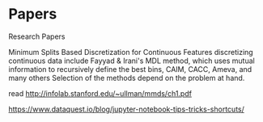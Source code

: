 # Papers
Research Papers

Minimum Splits Based Discretization for Continuous Features
discretizing continuous data include Fayyad & Irani's MDL method, which uses mutual information to recursively define the best bins, CAIM, CACC, Ameva, and many others
Selection of the methods depend on the problem at hand.

read http://infolab.stanford.edu/~ullman/mmds/ch1.pdf

https://www.dataquest.io/blog/jupyter-notebook-tips-tricks-shortcuts/
